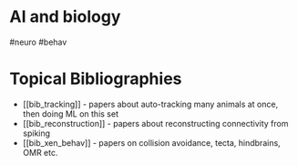 # AI and biology
#neuro #behav

# Topical Bibliographies
* [[bib_tracking]] - papers about auto-tracking many animals at once, then doing ML on this set
* [[bib_reconstruction]] - papers about reconstructing connectivity from spiking
* [[bib_xen_behav]] - papers on collision avoidance, tecta, hindbrains, OMR etc.


